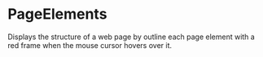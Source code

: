 # PageElements
Displays the structure of a web page by outline each page element with a red frame when the mouse cursor hovers over it.
